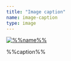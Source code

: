 ```yaml
---
title: "Image caption"
name: image-caption
type: image
---
```

<div class="wp-caption alignleft" style="width:%%div_width%%">
    <a title="%%name%%" href="%%url%%">
        <img src="%%url%%" alt="%%name%%" height="%%height%%">
    </a>
    <p class="wp-caption-text">%%caption%%</p>
</div>